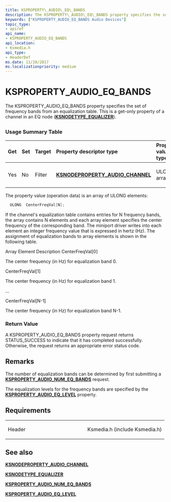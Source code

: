 ```yaml
---
title: KSPROPERTY\_AUDIO\_EQ\_BANDS
description: The KSPROPERTY\_AUDIO\_EQ\_BANDS property specifies the set of frequency bands from an equalization table. This is a get-only property of a channel in an EQ node (KSNODETYPE\_EQUALIZER).
keywords: ["KSPROPERTY_AUDIO_EQ_BANDS Audio Devices"]
topic_type:
- apiref
api_name:
- KSPROPERTY_AUDIO_EQ_BANDS
api_location:
- Ksmedia.h
api_type:
- HeaderDef
ms.date: 11/28/2017
ms.localizationpriority: medium
---
```


# KSPROPERTY\_AUDIO\_EQ\_BANDS


The KSPROPERTY\_AUDIO\_EQ\_BANDS property specifies the set of frequency bands from an equalization table. This is a get-only property of a channel in an EQ node ([**KSNODETYPE\_EQUALIZER**](ksnodetype-equalizer.md)).

## <span id="ddk_ksproperty_audio_eq_bands_ks"></span><span id="DDK_KSPROPERTY_AUDIO_EQ_BANDS_KS"></span>


### <span id="Usage_Summary_Table"></span><span id="usage_summary_table"></span><span id="USAGE_SUMMARY_TABLE"></span>Usage Summary Table

<table>
<colgroup>
<col width="20%" />
<col width="20%" />
<col width="20%" />
<col width="20%" />
<col width="20%" />
</colgroup>
<thead>
<tr class="header">
<th align="left">Get</th>
<th align="left">Set</th>
<th align="left">Target</th>
<th align="left">Property descriptor type</th>
<th align="left">Property value type</th>
</tr>
</thead>
<tbody>
<tr class="odd">
<td align="left"><p>Yes</p></td>
<td align="left"><p>No</p></td>
<td align="left"><p>Filter</p></td>
<td align="left"><p><a href="/windows-hardware/drivers/ddi/ksmedia/ns-ksmedia-ksnodeproperty_audio_channel" data-raw-source="[&lt;strong&gt;KSNODEPROPERTY_AUDIO_CHANNEL&lt;/strong&gt;](/windows-hardware/drivers/ddi/ksmedia/ns-ksmedia-ksnodeproperty_audio_channel)"><strong>KSNODEPROPERTY_AUDIO_CHANNEL</strong></a></p></td>
<td align="left"><p>ULONG array</p></td>
</tr>
</tbody>
</table>

 

The property value (operation data) is an array of ULONG elements:

```cpp
  ULONG  CenterFreqVal[N];
```

If the channel's equalization table contains entries for N frequency bands, the array contains N elements and each array element specifies the center frequency of the corresponding band. The miniport driver writes into each element an integer frequency value that is expressed in hertz (Hz). The assignment of equalization bands to array elements is shown in the following table.

Array Element
Description
CenterFreqVal\[0\]

The center frequency (in Hz) for equalization band 0.

CenterFreqVal\[1\]

The center frequency (in Hz) for equalization band 1.

...

CenterFreqVal\[N-1\]

The center frequency (in Hz) for equalization band N-1.

 

### <span id="Return_Value"></span><span id="return_value"></span><span id="RETURN_VALUE"></span>Return Value

A KSPROPERTY\_AUDIO\_EQ\_BANDS property request returns STATUS\_SUCCESS to indicate that it has completed successfully. Otherwise, the request returns an appropriate error status code.

## Remarks

The number of equalization bands can be determined by first submitting a [**KSPROPERTY\_AUDIO\_NUM\_EQ\_BANDS**](ksproperty-audio-num-eq-bands.md) request.

The equalization levels for the frequency bands are specified by the [**KSPROPERTY\_AUDIO\_EQ\_LEVEL**](ksproperty-audio-eq-level.md) property.

## Requirements

<table>
<colgroup>
<col width="50%" />
<col width="50%" />
</colgroup>
<tbody>
<tr class="odd">
<td align="left"><p>Header</p></td>
<td align="left">Ksmedia.h (include Ksmedia.h)</td>
</tr>
</tbody>
</table>

## <span id="see_also"></span>See also


[**KSNODEPROPERTY\_AUDIO\_CHANNEL**](/windows-hardware/drivers/ddi/ksmedia/ns-ksmedia-ksnodeproperty_audio_channel)

[**KSNODETYPE\_EQUALIZER**](ksnodetype-equalizer.md)

[**KSPROPERTY\_AUDIO\_NUM\_EQ\_BANDS**](ksproperty-audio-num-eq-bands.md)

[**KSPROPERTY\_AUDIO\_EQ\_LEVEL**](ksproperty-audio-eq-level.md)

